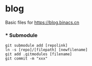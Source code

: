 # blog
Basic files for https://blog.binacs.cn



### * Submodule

```
git submodule add [repolink]
ln -s [repo]/[filepath] [newfilename]
git add .gitmodules [filename]
git commit -m "xxx"
```

